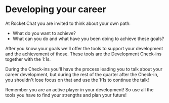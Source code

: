 # Developing your career

At Rocket.Chat you are invited to think about your own path:

* What do you want to achieve?
* What can you do and what have you been doing to achieve these goals?

After you know your goals we'll offer the tools to support your development and the achievement of those. These tools are the Development Check-ins together with the 1:1s.

During the Check-ins you'll have the process leading you to talk about your career development, but during the rest of the quarter after the Check-in, you shouldn't lose focus on that and use the 1:1s to continue the talk!

Remember you are an active player in your development! So use all the tools you have to find your strengths and plan your future!

